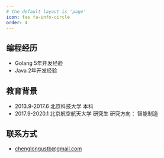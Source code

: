```yaml
---
# the default layout is 'page'
icon: fas fa-info-circle
order: 4
---
```


## 编程经历
- Golang 5年开发经验
- Java 2年开发经验

## 教育背景
- 2013.9-2017.6 北京科技大学 本科
- 2017.9-2020.1 北京航空航天大学 研究生 研究方向： 智能制造

## 联系方式
- <chenglongustb@gmail.com>